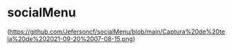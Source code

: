 # socialMenu
(https://github.com/Jefersoncf/socialMenu/blob/main/Captura%20de%20tela%20de%202021-09-20%2007-08-15.png)
